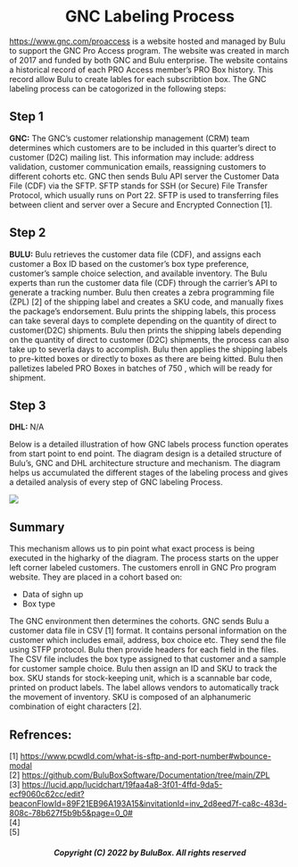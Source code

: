 <h1 align="center"> GNC Labeling Process</h1>

 https://www.gnc.com/proaccess is a website hosted and managed by Bulu to support the GNC Pro Access program. The website was created in march of 2017 and funded by both GNC and Bulu enterprise. The website contains a historical record of each PRO Access member’s PRO Box history. This record allow Bulu to create lables for each subscribtion box. The GNC labeling process can be catogorized in the following steps:
 
## Step 1
**GNC:** The GNC’s customer relationship management (CRM) team determines which customers are to be included in this quarter’s direct to customer (D2C) mailing list. This information may include: address validation, customer communication emails, reassigning customers to different cohorts etc. GNC then sends Bulu API server the Customer Data File (CDF) via the SFTP. SFTP stands for SSH (or Secure) File Transfer Protocol, which usually runs on Port 22. SFTP is used to transferring files between client and server over a Secure and Encrypted Connection [1].

## Step 2
**BULU:** Bulu retrieves the customer data file (CDF), and assigns each customer a Box ID based on the customer’s box type preference, customer’s sample choice selection, and available inventory. The Bulu experts than run the customer data file (CDF) through the carrier’s API to generate a tracking number. Bulu then creates a zebra programming file (ZPL) [2] of the shipping label and creates a SKU code, and manually fixes the package’s endorsement. Bulu prints the shipping labels, this process can take several days to complete depending on the quantity of direct to customer(D2C) shipments. Bulu then prints the shipping labels depending on the quantity of  direct to customer (D2C) shipments, the process can also take up to severla days to accomplish. Bulu then applies the shipping labels to pre-kitted boxes or directly to boxes as there are being kitted. Bulu then palletizes labeled PRO Boxes in batches of 750 , which will be ready for shipment.

## Step 3
**DHL:** N/A

Below is a detailed illustration of how GNC labels process function operates from start point to end point. The diagram design is a detailed structure of Bulu’s, GNC and DHL architecture structure and mechanism. The diagram helps us accumulated the different stages of the labeling process and gives a detailed analysis of every step of GNC labeling Process.

![](https://github.com/BuluBoxSoftware/Documentation/blob/main/GNC/Diagram.png)

## Summary
This mechanism allows us to pin point what exact process is being executed in the higharky of the diagram. The process starts on the upper left corner labeled customers. The customers enroll in GNC Pro program website. They are placed in a cohort based on:<br> 
 <ul>
  <li>Data of sighn up</li>
  <li>Box type</li>
</ul>  

The GNC environment then determines the cohorts. GNC sends Bulu a customer data file in CSV [1] format. It contains personal information on the customer which includes email, address, box choice etc. They send the file using STFP protocol. Bulu then provide headers for each field in the files. The CSV file includes the box type assigned to that customer and a sample for customer sample choice. Bulu then assign an ID and SKU to track the box.  SKU stands for stock-keeping unit, which is a scannable bar code, printed on product labels. The label allows vendors to automatically track the movement of inventory. SKU is composed of an alphanumeric combination of eight characters [2].


## Refrences:

[1] https://www.pcwdld.com/what-is-sftp-and-port-number#wbounce-modal<br>
[2] https://github.com/BuluBoxSoftware/Documentation/tree/main/ZPL<br>
[3] https://lucid.app/lucidchart/19faa4a8-3f01-4ffd-9da5-ecf9060c62cc/edit?beaconFlowId=89F21EB96A193A15&invitationId=inv_2d8eed7f-ca8c-483d-808c-78b627f5b9b5&page=0_0#<br>
[4]<br>
[5]

<h5 align="center"> Copyright (C) 2022 by BuluBox. All rights reserved</h5>
